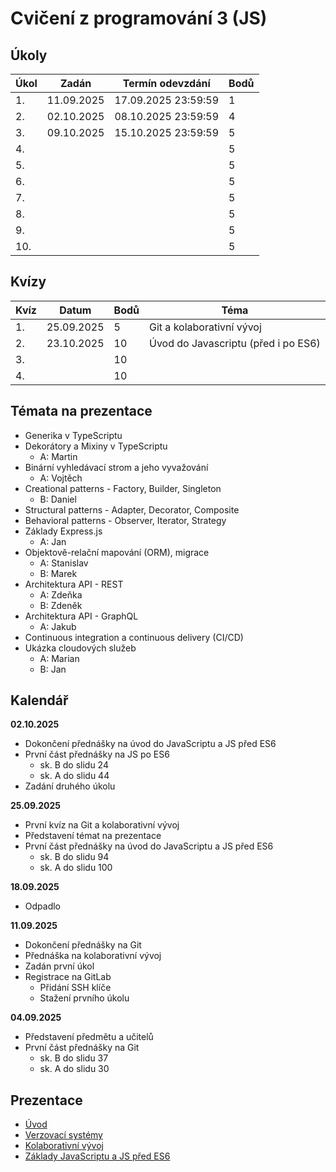 # Cvičení z programování 3 (JS)

## Úkoly

| Úkol  | Zadán      | Termín odevzdání    | Bodů |
|-------|------------|---------------------|------|
| 1.    | 11.09.2025 | 17.09.2025 23:59:59 | 1    |
| 2.    | 02.10.2025 | 08.10.2025 23:59:59 | 4    |
| 3.    | 09.10.2025 | 15.10.2025 23:59:59 | 5    |
| 4.    |            |                     | 5    |
| 5.    |            |                     | 5    |
| 6.    |            |                     | 5    |
| 7.    |            |                     | 5    |
| 8.    |            |                     | 5    |
| 9.    |            |                     | 5    |
| 10.   |            |                     | 5    |

## Kvízy

| Kvíz  | Datum      | Bodů | Téma                                |
|-------|------------|------|-------------------------------------|
| 1.    | 25.09.2025 | 5    | Git a kolaborativní vývoj           |
| 2.    | 23.10.2025 | 10   | Úvod do Javascriptu (před i po ES6) |
| 3.    |            | 10   |                                     |
| 4.    |            | 10   |                                     |

## Témata na prezentace

- Generika v TypeScriptu
- Dekorátory a Mixiny v TypeScriptu
  - A: Martin
- Binární vyhledávací strom a jeho vyvažování
  - A: Vojtěch
- Creational patterns - Factory, Builder, Singleton
  - B: Daniel
- Structural patterns - Adapter, Decorator, Composite
- Behavioral patterns - Observer, Iterator, Strategy
- Základy Express.js
  - A: Jan
- Objektově-relační mapování (ORM), migrace
  - A: Stanislav
  - B: Marek
- Architektura API - REST
  - A: Zdeňka
  - B: Zdeněk
- Architektura API - GraphQL
  - A: Jakub
- Continuous integration a continuous delivery (CI/CD)
- Ukázka cloudových služeb
  - A: Marian
  - B: Jan

## Kalendář

**02.10.2025**
- Dokončení přednášky na úvod do JavaScriptu a JS před ES6
- První část přednášky na JS po ES6
  - sk. B do slidu 24
  - sk. A do slidu 44
- Zadání druhého úkolu

**25.09.2025**
- První kvíz na Git a kolaborativní vývoj
- Představení témat na prezentace
- První část přednášky na úvod do JavaScriptu a JS před ES6
  - sk. B do slidu 94
  - sk. A do slidu 100

**18.09.2025**
- Odpadlo

**11.09.2025**

- Dokončení přednášky na Git
- Přednáška na kolaborativní vývoj
- Zadán první úkol
- Registrace na GitLab
  - Přidání SSH klíče
  - Stažení prvního úkolu

**04.09.2025**

- Představení předmětu a učitelů
- První část přednášky na Git
  - sk. B do slidu 37
  - sk. A do slidu 30

## Prezentace

- [Úvod](./prezentace/00-uvod.pdf)
- [Verzovací systémy](./prezentace/01-verzovaci-systemy.pdf)
- [Kolaborativní vývoj](./prezentace/02-kolaborativni-vyvoj.pdf)
- [Základy JavaScriptu a JS před ES6](./prezentace/03-zaklady-javascriptu-a-js-pred-es6.pdf)
